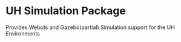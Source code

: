 UH Simulation Package
===

Provides Webots and Gazebo(partial) Simulation support for the UH Environments
